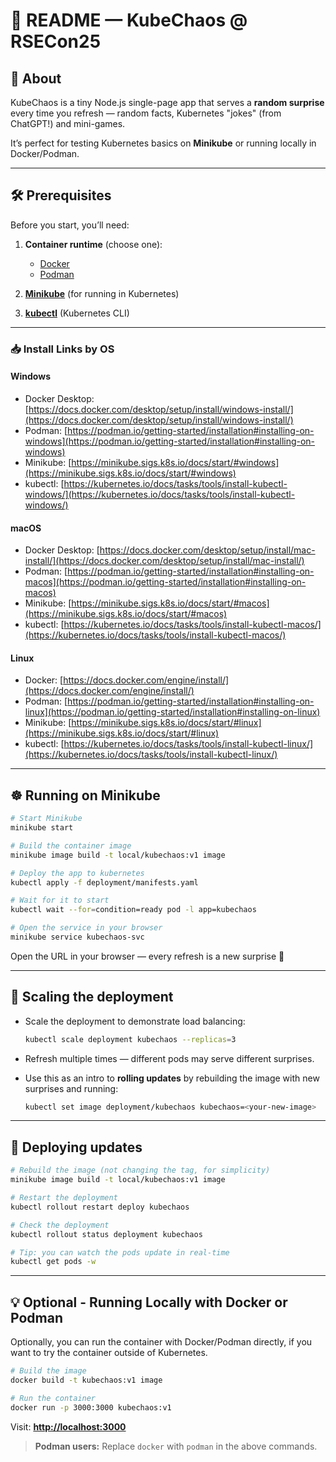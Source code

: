 # 📖 README — KubeChaos @ RSECon25

## 🎯 About

KubeChaos is a tiny Node.js single-page app that serves a **random surprise** every time you refresh — random facts, Kubernetes "jokes" (from ChatGPT!) and mini-games.

It’s perfect for testing Kubernetes basics on **Minikube** or running locally in Docker/Podman.

---

## 🛠 Prerequisites

Before you start, you’ll need:

1. **Container runtime** (choose one):

   * [Docker](https://docs.docker.com/get-docker/)
   * [Podman](https://podman.io/getting-started/installation)
2. **[Minikube](https://minikube.sigs.k8s.io/docs/start/)** (for running in Kubernetes)
3. **[kubectl](https://kubernetes.io/docs/tasks/tools/#kubectl)** (Kubernetes CLI)

---

### 📥 Install Links by OS

#### **Windows**

* Docker Desktop: [https://docs.docker.com/desktop/setup/install/windows-install/](https://docs.docker.com/desktop/setup/install/windows-install/)
* Podman: [https://podman.io/getting-started/installation#installing-on-windows](https://podman.io/getting-started/installation#installing-on-windows)
* Minikube: [https://minikube.sigs.k8s.io/docs/start/#windows](https://minikube.sigs.k8s.io/docs/start/#windows)
* kubectl: [https://kubernetes.io/docs/tasks/tools/install-kubectl-windows/](https://kubernetes.io/docs/tasks/tools/install-kubectl-windows/)

#### **macOS**

* Docker Desktop: [https://docs.docker.com/desktop/setup/install/mac-install/](https://docs.docker.com/desktop/setup/install/mac-install/)
* Podman: [https://podman.io/getting-started/installation#installing-on-macos](https://podman.io/getting-started/installation#installing-on-macos)
* Minikube: [https://minikube.sigs.k8s.io/docs/start/#macos](https://minikube.sigs.k8s.io/docs/start/#macos)
* kubectl: [https://kubernetes.io/docs/tasks/tools/install-kubectl-macos/](https://kubernetes.io/docs/tasks/tools/install-kubectl-macos/)

#### **Linux**

* Docker: [https://docs.docker.com/engine/install/](https://docs.docker.com/engine/install/)
* Podman: [https://podman.io/getting-started/installation#installing-on-linux](https://podman.io/getting-started/installation#installing-on-linux)
* Minikube: [https://minikube.sigs.k8s.io/docs/start/#linux](https://minikube.sigs.k8s.io/docs/start/#linux)
* kubectl: [https://kubernetes.io/docs/tasks/tools/install-kubectl-linux/](https://kubernetes.io/docs/tasks/tools/install-kubectl-linux/)

---

## ☸ Running on Minikube

```bash
# Start Minikube
minikube start

# Build the container image
minikube image build -t local/kubechaos:v1 image

# Deploy the app to kubernetes
kubectl apply -f deployment/manifests.yaml

# Wait for it to start
kubectl wait --for=condition=ready pod -l app=kubechaos

# Open the service in your browser
minikube service kubechaos-svc
```

Open the URL in your browser — every refresh is a new surprise 🎲

---

## 🚀 Scaling the deployment

* Scale the deployment to demonstrate load balancing:

  ```bash
  kubectl scale deployment kubechaos --replicas=3
  ```
* Refresh multiple times — different pods may serve different surprises.
* Use this as an intro to **rolling updates** by rebuilding the image with new surprises and running:

  ```bash
  kubectl set image deployment/kubechaos kubechaos=<your-new-image>
  ```

---

## 🔄 Deploying updates

```bash
# Rebuild the image (not changing the tag, for simplicity)
minikube image build -t local/kubechaos:v1 image

# Restart the deployment
kubectl rollout restart deploy kubechaos

# Check the deployment
kubectl rollout status deployment kubechaos

# Tip: you can watch the pods update in real-time
kubectl get pods -w
```

---

## 💡 Optional - Running Locally with Docker or Podman

Optionally, you can run the container with Docker/Podman directly, if you want to try the container outside of Kubernetes.

```bash
# Build the image
docker build -t kubechaos:v1 image

# Run the container
docker run -p 3000:3000 kubechaos:v1
```

Visit: **[http://localhost:3000](http://localhost:3000)**

> **Podman users:** Replace `docker` with `podman` in the above commands.
